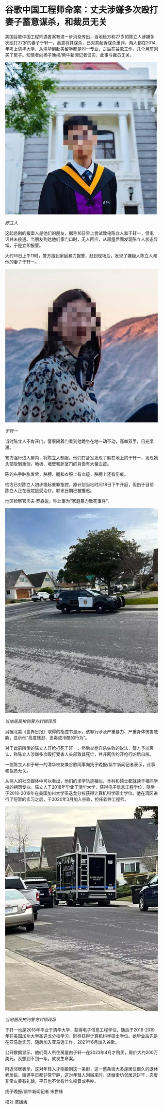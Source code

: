 # 谷歌中国工程师命案：丈夫涉嫌多次殴打妻子蓄意谋杀，和裁员无关

美国谷歌中国工程师遇害案有进一步消息传出，当地检方称27岁的陈立人涉嫌多次殴打27岁的妻子于轩一，蓄意将其谋杀，已对其起诉谋杀重罪。两人都在2014年考上清华大学，从清华到赴美留学都是同一专业，之后在谷歌工作，几个月前刚买了房子。知情者向扬子晚报/紫牛新闻记者证实，此事与裁员无关。

![6560f87ed63cf3f33a75adcecc34b6e8.jpg](https://raw.githubusercontent.com/qqhsx/qqnews_image/main/2024/01/20/谷歌中国工程师命案：丈夫涉嫌多次殴打妻子蓄意谋杀，和裁员无关/6560f87ed63cf3f33a75adcecc34b6e8.jpg)

_陈立人_

这起悲剧的报案人是他们的朋友，据称16日早上尝试致电陈立人和于轩一，但电话并未接通。当朋友到达他们家门口时，无人回应，从房屋后面发现陈立人状态异常，于是立即报警。

大约16日上午11时，警方接到家庭暴力报警，赶到现场后，发现了嫌疑人陈立人和他的妻子于轩一。

![f86411055b78101421884221325a2428.jpg](https://raw.githubusercontent.com/qqhsx/qqnews_image/main/2024/01/20/谷歌中国工程师命案：丈夫涉嫌多次殴打妻子蓄意谋杀，和裁员无关/f86411055b78101421884221325a2428.jpg)

_于轩一_

当时陈立人不肯开门，警察隔着门看到他跪坐在地一动不动，高举双手，目光呆滞。

警方强行进入屋内，将陈立人制服。他们在卧室发现了躺在地上的于轩一，发现她头部受到重创，地板、墙壁和卧室门的背面有大量血迹。

陈的右手肿胀发紫，胳膊、腿和衣服上有血迹，胳膊上还有伤痕。

检方已对陈立人初步提起重罪指控，原计划当地时间18日下午开庭，但由于目前陈立人正在医院接受治疗，聆讯日期已被推迟。

地区检察官杰夫·罗森说，称此事为“家庭暴力致死事件”。

![c1f5c61fd0f09837131eb4a97a773d7a.jpg](https://raw.githubusercontent.com/qqhsx/qqnews_image/main/2024/01/20/谷歌中国工程师命案：丈夫涉嫌多次殴打妻子蓄意谋杀，和裁员无关/c1f5c61fd0f09837131eb4a97a773d7a.jpg)

_当地居民拍到警方封锁现场_

另据北美《世界日报》取得的指控书显示，该罪行涉及严重暴力、严重身体伤害威胁，显示他“高度残忍、恶毒或冷酷的行为”。

对于此前所传的陈立人开枪打死于轩一，然后举枪自杀失败的说法，警方予以否认，称陈立人涉嫌多次殴打受害人头部致其死亡，并非网传的开枪行凶后自杀。

一位陈立人和于轩一的清华校友兼谷歌同事向扬子晚报/紫牛新闻记者表示，此事和裁员无关。

从两人的社交媒体中可以看出，他们的求学轨迹相似，本科和硕士都就读于相同学校的相同专业。陈立人于2018年毕业于清华大学，获得电子信息工程学位，随后于2018-2019年在美国加州大学圣迭戈分校获得计算机科学硕士学位。他在湾区进行了短暂的实习之后，于2020年3月加入谷歌，担任软件工程师。

![dde2e18479c637eea155b788dc98d646.jpg](https://raw.githubusercontent.com/qqhsx/qqnews_image/main/2024/01/20/谷歌中国工程师命案：丈夫涉嫌多次殴打妻子蓄意谋杀，和裁员无关/dde2e18479c637eea155b788dc98d646.jpg)

 _当地居民拍到警方封锁现场_

于轩一也是2018年毕业于清华大学，获得电子信息工程学位，随后于2018-2019年在美国加州大学圣迭戈分校学习，同样获得计算机科学硕士学位。她毕业后先是在亚马逊实习，随后加入亚马逊工作，2021年6月加入谷歌。

公开数据显示，他们两人所住房屋由于轩一在2023年4月才购买，房价大约200万美元，没想到不到一年，就发生命案。

附近邻居表示，这对年轻人才刚搬到这一条街，这一整条街大多是居住很久的退休老居民，街道平日都非常宁静，这对年轻人刚搬来时，还给街坊邻居送饼干，态度非常友善有礼貌，平日也不曾有什么噪音或争吵。

扬子晚报/紫牛新闻记者 宋世锋

校对 盛媛媛

